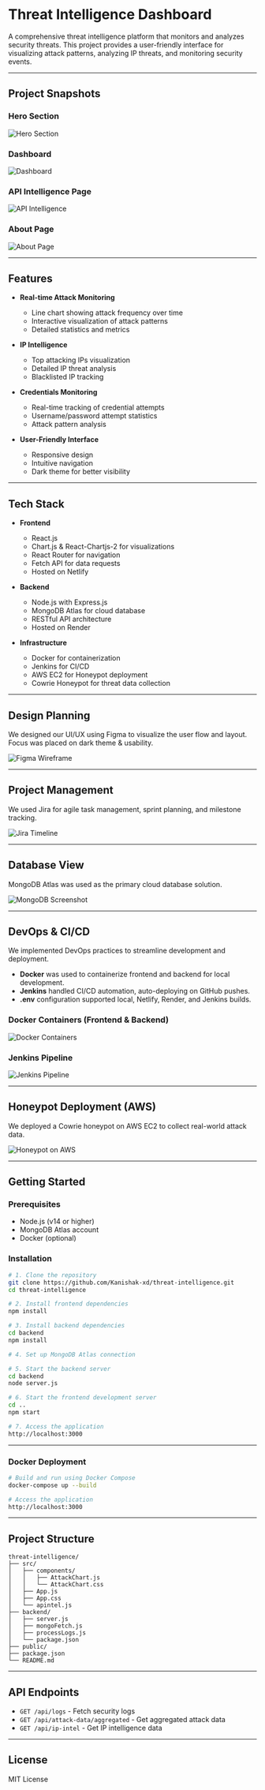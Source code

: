 # Threat Intelligence Dashboard

A comprehensive threat intelligence platform that monitors and analyzes security threats. This project provides a user-friendly interface for visualizing attack patterns, analyzing IP threats, and monitoring security events.

---

## Project Snapshots

### Hero Section
![Hero Section](https://i.postimg.cc/cLrfRgW5/web1.png)

### Dashboard
![Dashboard](https://i.postimg.cc/BQZTv7V3/web2.png)

### API Intelligence Page
![API Intelligence](https://i.postimg.cc/65Hd4Vkv/web3.png)

### About Page
![About Page](https://i.postimg.cc/fRpmBzTW/web4.png)

---

## Features

- **Real-time Attack Monitoring**
  - Line chart showing attack frequency over time
  - Interactive visualization of attack patterns
  - Detailed statistics and metrics

- **IP Intelligence**
  - Top attacking IPs visualization
  - Detailed IP threat analysis
  - Blacklisted IP tracking

- **Credentials Monitoring**
  - Real-time tracking of credential attempts
  - Username/password attempt statistics
  - Attack pattern analysis

- **User-Friendly Interface**
  - Responsive design
  - Intuitive navigation
  - Dark theme for better visibility

---

## Tech Stack

- **Frontend**
  - React.js
  - Chart.js & React-Chartjs-2 for visualizations
  - React Router for navigation
  - Fetch API for data requests
  - Hosted on Netlify

- **Backend**
  - Node.js with Express.js
  - MongoDB Atlas for cloud database
  - RESTful API architecture
  - Hosted on Render

- **Infrastructure**
  - Docker for containerization
  - Jenkins for CI/CD
  - AWS EC2 for Honeypot deployment
  - Cowrie Honeypot for threat data collection

---

## Design Planning

We designed our UI/UX using Figma to visualize the user flow and layout. Focus was placed on dark theme & usability.

![Figma Wireframe](https://i.postimg.cc/Dw3VqFQL/figma.png)

---

## Project Management

We used Jira for agile task management, sprint planning, and milestone tracking.

![Jira Timeline](https://i.postimg.cc/QtpQF2D8/jira.png)

---

## Database View

MongoDB Atlas was used as the primary cloud database solution.

![MongoDB Screenshot](https://i.postimg.cc/gcHymb44/mongo.png)

---

## DevOps & CI/CD

We implemented DevOps practices to streamline development and deployment.

- **Docker** was used to containerize frontend and backend for local development.
- **Jenkins** handled CI/CD automation, auto-deploying on GitHub pushes.
- **.env** configuration supported local, Netlify, Render, and Jenkins builds.

### Docker Containers (Frontend & Backend)

![Docker Containers](https://i.postimg.cc/kg4vTYQs/docker.png)

### Jenkins Pipeline

![Jenkins Pipeline](https://i.postimg.cc/hvc9T249/jenkins.png)

---

## Honeypot Deployment (AWS)

We deployed a Cowrie honeypot on AWS EC2 to collect real-world attack data.

![Honeypot on AWS](https://i.postimg.cc/KjftNt4C/honeypot.png)

---

## Getting Started

### Prerequisites

- Node.js (v14 or higher)
- MongoDB Atlas account
- Docker (optional)

### Installation

```bash
# 1. Clone the repository
git clone https://github.com/Kanishak-xd/threat-intelligence.git
cd threat-intelligence

# 2. Install frontend dependencies
npm install

# 3. Install backend dependencies
cd backend
npm install

# 4. Set up MongoDB Atlas connection

# 5. Start the backend server
cd backend
node server.js

# 6. Start the frontend development server
cd ..
npm start

# 7. Access the application
http://localhost:3000
```

---

### Docker Deployment

```bash
# Build and run using Docker Compose
docker-compose up --build

# Access the application
http://localhost:3000
```

---

## Project Structure

```
threat-intelligence/
├── src/
│   ├── components/
│   │   ├── AttackChart.js
│   │   └── AttackChart.css
│   ├── App.js
│   ├── App.css
│   └── apintel.js
├── backend/
│   ├── server.js
│   ├── mongoFetch.js
│   ├── processLogs.js
│   └── package.json
├── public/
├── package.json
└── README.md
```

---

## API Endpoints

- `GET /api/logs` - Fetch security logs
- `GET /api/attack-data/aggregated` - Get aggregated attack data
- `GET /api/ip-intel` - Get IP intelligence data

---

## License

MIT License
